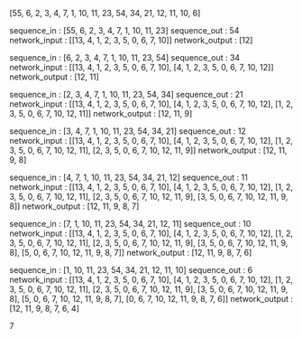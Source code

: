 [55, 6, 2, 3, 4, 7, 1, 10, 11, 23, 54, 34, 21, 12, 11, 10, 6]

sequence_in :  [55, 6, 2, 3, 4, 7, 1, 10, 11, 23]
sequence_out :  54
network_input :  [[13, 4, 1, 2, 3, 5, 0, 6, 7, 10]]
network_output :  [12]

sequence_in :  [6, 2, 3, 4, 7, 1, 10, 11, 23, 54]
sequence_out :  34
network_input :  [[13, 4, 1, 2, 3, 5, 0, 6, 7, 10], [4, 1, 2, 3, 5, 0, 6, 7, 10, 12]]
network_output :  [12, 11]

sequence_in :  [2, 3, 4, 7, 1, 10, 11, 23, 54, 34]
sequence_out :  21
network_input :  [[13, 4, 1, 2, 3, 5, 0, 6, 7, 10], [4, 1, 2, 3, 5, 0, 6, 7, 10, 12], [1, 2, 3, 5, 0, 6, 7, 10, 12, 11]]
network_output :  [12, 11, 9]

sequence_in :  [3, 4, 7, 1, 10, 11, 23, 54, 34, 21]
sequence_out :  12
network_input :  [[13, 4, 1, 2, 3, 5, 0, 6, 7, 10], [4, 1, 2, 3, 5, 0, 6, 7, 10, 12], [1, 2, 3, 5, 0, 6, 7, 10, 12, 11], [2, 3, 5, 0, 6, 7, 10, 12, 11, 9]]
network_output :  [12, 11, 9, 8]

sequence_in :  [4, 7, 1, 10, 11, 23, 54, 34, 21, 12]
sequence_out :  11
network_input :  [[13, 4, 1, 2, 3, 5, 0, 6, 7, 10], [4, 1, 2, 3, 5, 0, 6, 7, 10, 12], [1, 2, 3, 5, 0, 6, 7, 10, 12, 11], [2, 3, 5, 0, 6, 7, 10, 12, 11, 9], [3, 5, 0, 6, 7, 10, 12, 11, 9, 8]]
network_output :  [12, 11, 9, 8, 7]

sequence_in :  [7, 1, 10, 11, 23, 54, 34, 21, 12, 11]
sequence_out :  10
network_input :  [[13, 4, 1, 2, 3, 5, 0, 6, 7, 10], [4, 1, 2, 3, 5, 0, 6, 7, 10, 12], [1, 2, 3, 5, 0, 6, 7, 10, 12, 11], [2, 3, 5, 0, 6, 7, 10, 12, 11, 9], [3, 5, 0, 6, 7, 10, 12, 11, 9, 8], [5, 0, 6, 7, 10, 12, 11, 9, 8, 7]]
network_output :  [12, 11, 9, 8, 7, 6]

sequence_in :  [1, 10, 11, 23, 54, 34, 21, 12, 11, 10]
sequence_out :  6
network_input :  [[13, 4, 1, 2, 3, 5, 0, 6, 7, 10], [4, 1, 2, 3, 5, 0, 6, 7, 10, 12], [1, 2, 3, 5, 0, 6, 7, 10, 12, 11], [2, 3, 5, 0, 6, 7, 10, 12, 11, 9], [3, 5, 0, 6, 7, 10, 12, 11, 9, 8], [5, 0, 6, 7, 10, 12, 11, 9, 8, 7], [0, 6, 7, 10, 12, 11, 9, 8, 7, 6]]
network_output :  [12, 11, 9, 8, 7, 6, 4]

7